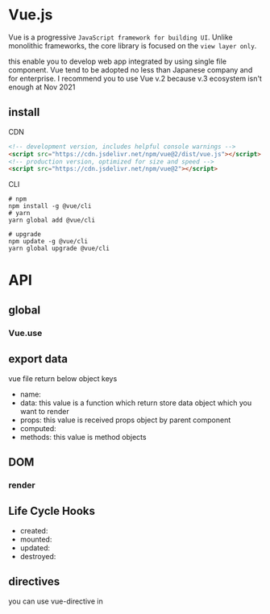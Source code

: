 
# Vue.js

Vue is a progressive `JavaScript framework for building UI`. Unlike monolithic frameworks, the core library is focused on the `view layer only`.

this enable you to develop web app integrated by using single file component. Vue tend to be adopted no less than Japanese company and for enterprise.
I recommend you to use Vue v.2 because v.3 ecosystem isn't enough at Nov 2021

## install

CDN
```html
<!-- development version, includes helpful console warnings -->
<script src="https://cdn.jsdelivr.net/npm/vue@2/dist/vue.js"></script>
<!-- production version, optimized for size and speed -->
<script src="https://cdn.jsdelivr.net/npm/vue@2"></script>
```

CLI
```shell
# npm
npm install -g @vue/cli
# yarn
yarn global add @vue/cli

# upgrade
npm update -g @vue/cli
yarn global upgrade @vue/cli
```

# API

## global

### Vue.use

## export data

vue file return below object keys

- name: 
- data: this value is a function which return store data object which you want to render
- props: this value is received props object by parent component
- computed: 
- methods: this value is method objects

## DOM

### render

## Life Cycle Hooks

- created: 
- mounted: 
- updated: 
- destroyed: 

## directives

you can use vue-directive in <template />. you should surround them with "". for example, <li v-for="todo in todos" v-bind:key="id" />

- v-if: <v-if="" />, <v-else-if="" />, <v-else />
- v-for: array loop. this require `"v-bind:key=id"`
- v-bind: this brings a JS value. <v-bind:value="">. shorthand syntax is `:value`
- v-on: event handler. <v-on:event="someMethod">. shorthand syntax is `@event`
- v-model: this enables two-way bind. <v-model="variable"> {{ variable }}. v-model = v-bind + v-on

below is same way

```html
<input v-model="something">

<input
    v-bind:value="something"
    v-on:input="something = $event.target.value"
>
```


# Vue Router
# Vuex

# Nuxt.js

This is Vue Framework

- Nuxt.js = Vue.js(v2) + vue-router + Vuex + SSR(node)
- you need to append module and plugin to `nuxt.config.js` every installation

## Get started




## tags

- NuxtLink: like <a />
    - to: href attribute
- main: like <div />. use as child element of <template />
- Nuxt: render components in pages/ by layouts/default.vue

## directory structure

- pages/: routes automatically
- components/: be run files automatically
- assets/: css, img, font which has been compiled
- static/: like public/. this files are never compiled and located as raw
- layouts/: default.vue = App.vue + <header /> + <nav /> + <footer>
- store/: activate Vuex in index.js
- nuxt.config.js: config file in nuxt app. you can config plugin, <head />


## property


## glossary

- context: access object to Nuxt contents developed for API
- helper: access to variable in server side via $nuxt
- SSR: server side rendering by using node in Nuxt SSR mode
- SPA: this doesn't require node. browser render <NuxtLink /> only once, after static hosting server render files
- lifecycle: load plugin -> serverInit(Vuex, context) -> middleware -> created() -> fetch() -> mounted()

## .env

1. install @nuxtjs/dotenv package
2. add @nuxtjs/dotenv to buildModules in nuxt.config.js
3. you can refer to process.env.VAR


